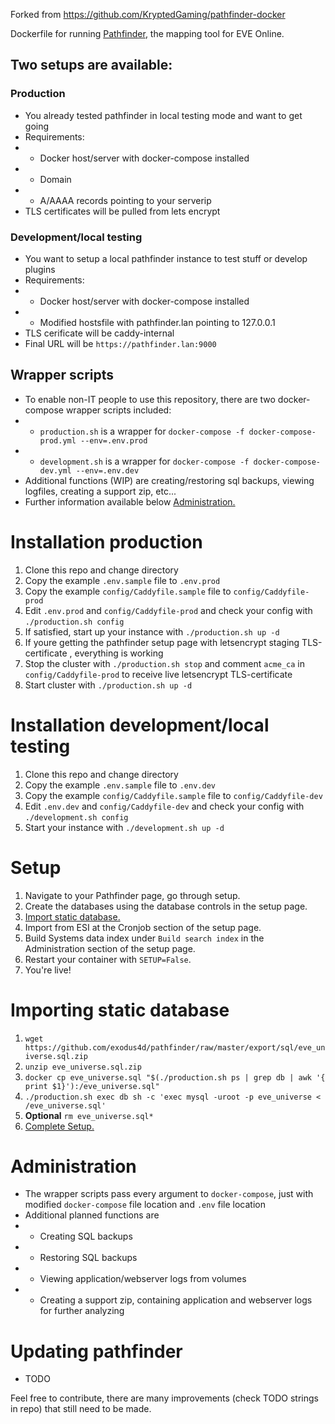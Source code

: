 Forked from https://github.com/KryptedGaming/pathfinder-docker

Dockerfile for running [Pathfinder](https://github.com/exodus4d/pathfinder), the mapping tool for EVE Online.

## Two setups are available:
### Production
- You already tested pathfinder in local testing mode and want to get going
- Requirements:
- - Docker host/server with docker-compose installed
- - Domain
- - A/AAAA records pointing to your serverip
- TLS certificates will be pulled from lets encrypt

### Development/local testing
- You want to setup a local pathfinder instance to test stuff or develop plugins
- Requirements:
- - Docker host/server with docker-compose installed
- - Modified hostsfile with pathfinder.lan pointing to 127.0.0.1
-  TLS cerificate will be caddy-internal
-  Final URL will be  `https://pathfinder.lan:9000`

## Wrapper scripts
- To enable non-IT people to use this repository, there are two docker-compose wrapper scripts included:
- - `production.sh` is a wrapper for `docker-compose -f docker-compose-prod.yml --env=.env.prod`
- - `development.sh` is a wrapper for `docker-compose -f docker-compose-dev.yml --env=.env.dev`
-  Additional functions (WIP) are creating/restoring sql backups, viewing logfiles, creating a support zip, etc...
-  Further information available below [Administration.](#Administration)

# Installation production
1. Clone this repo and change directory
2. Copy the example `.env.sample` file to `.env.prod`
3. Copy the example `config/Caddyfile.sample` file to `config/Caddyfile-prod`
4. Edit `.env.prod` and `config/Caddyfile-prod` and check your config with `./production.sh config`
5. If satisfied, start up your instance with `./production.sh up -d` 
6. If youre getting the pathfinder setup page with letsencrypt staging TLS-certificate , everything is working
7. Stop the cluster with `./production.sh stop` and comment `acme_ca` in `config/Caddyfile-prod` to receive live letsencrypt TLS-certificate
8. Start  cluster with `./production.sh up -d`

# Installation development/local testing
1. Clone this repo and change directory
2. Copy the example `.env.sample` file to `.env.dev`
3. Copy the example `config/Caddyfile.sample` file to `config/Caddyfile-dev`
4. Edit `.env.dev` and `config/Caddyfile-dev` and check your config with `./development.sh config`
5. Start your instance with `./development.sh up -d`

# Setup
1. Navigate to your Pathfinder page, go through setup.
2. Create the databases using the database controls in the setup page.
3. [Import static database.](#Importing-static-database)
4. Import from ESI at the Cronjob section of the setup page.
5. Build Systems data index under `Build search index` in the Administration section of the setup page.
5. Restart your container with `SETUP=False`.
6. You're live!

# Importing static database
1. `wget https://github.com/exodus4d/pathfinder/raw/master/export/sql/eve_universe.sql.zip`
2. `unzip eve_universe.sql.zip`
3. `docker cp eve_universe.sql "$(./production.sh ps | grep db | awk '{ print $1}'):/eve_universe.sql"`
4. `./production.sh exec db sh -c 'exec mysql -uroot -p eve_universe < /eve_universe.sql'`
5. **Optional** `rm eve_universe.sql*`
6. [Complete Setup.](#Setup)

# Administration
- The wrapper scripts pass every argument to `docker-compose`, just with modified `docker-compose` file location and `.env` file location
- Additional planned functions are 
- - Creating SQL backups
- - Restoring SQL backups 
- - Viewing application/webserver logs from volumes
- - Creating a support zip, containing application and webserver logs for further analyzing

# Updating pathfinder
- TODO




Feel free to contribute, there are many improvements (check TODO strings in repo) that still need to be made. 
